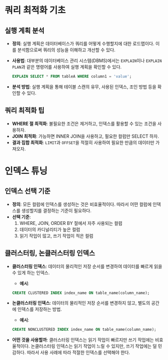 # 쿼리 최적화 기초

## 실행 계획 분석
- **정의**: 실행 계획은 데이터베이스가 쿼리를 어떻게 수행할지에 대한 로드맵이다. 이를 분석함으로써 쿼리의 성능을 이해하고 개선할 수 있다.
  
- **사용법**: 대부분의 데이터베이스 관리 시스템(DBMS)에서는 `EXPLAIN`이나 `EXPLAIN PLAN`과 같은 명령어를 사용하여 실행 계획을 확인할 수 있다.
    ```sql
    EXPLAIN SELECT * FROM tableA WHERE column1 = 'value';
    ```
  
- **분석 방법**: 실행 계획을 통해 테이블 스캔의 유무, 사용된 인덱스, 조인 방법 등을 확인할 수 있다.

## 쿼리 최적화 팁
- **WHERE 절 최적화**: 불필요한 조건은 제거하고, 인덱스를 활용할 수 있는 조건을 사용하자.
- **JOIN 최적화**: 가능하면 INNER JOIN을 사용하고, 필요한 컬럼만 SELECT 하자.
- **결과 집합 최적화**: `LIMIT`과 `OFFSET`을 적절히 사용하여 필요한 만큼의 데이터만 가져오자.

# 인덱스 튜닝

## 인덱스 선택 기준
- **정의**: 모든 컬럼에 인덱스를 생성하는 것은 비효율적이다. 따라서 어떤 컬럼에 인덱스를 생성할지를 결정하는 기준이 필요하다.
- **선택 기준**: 
    1. WHERE, JOIN, ORDER BY 절에서 자주 사용되는 컬럼
    2. 데이터의 카디널리티가 높은 컬럼
    3. 읽기 작업이 많고, 쓰기 작업이 적은 컬럼

## 클러스터링, 논클러스터링 인덱스
- **클러스터링 인덱스**: 데이터의 물리적인 저장 순서를 변경하여 데이터를 빠르게 읽을 수 있게 하는 인덱스.
    - **예시**: 
    ```sql
    CREATE CLUSTERED INDEX index_name ON table_name(column_name);
    ```
  
- **논클러스터링 인덱스**: 데이터의 물리적인 저장 순서를 변경하지 않고, 별도의 공간에 인덱스를 저장하는 방법.
    - **예시**: 
    ```sql
    CREATE NONCLUSTERED INDEX index_name ON table_name(column_name);
    ```

- **어떤 것을 사용할까**: 클러스터링 인덱스는 읽기 작업이 빠르지만 쓰기 작업에는 비효율적이다. 논클러스터링 인덱스는 읽기 작업이 느릴 수 있지만, 쓰기 작업에는 덜 민감하다. 따라서 사용 사례에 따라 적절한 인덱스를 선택해야 한다.